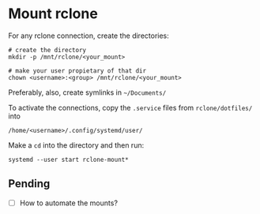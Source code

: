 # Mount rclone

For any rclone connection, create the directories:

```shell
# create the directory
mkdir -p /mnt/rclone/<your_mount>

# make your user propietary of that dir
chown <username>:<group> /mnt/rclone/<your_mount>
```

Preferably, also, create symlinks in `~/Documents/`

To activate the connections, copy the `.service` files from `rclone/dotfiles/` into

```shell
/home/<username>/.config/systemd/user/
```

Make a `cd` into the directory and then run:

```shell
systemd --user start rclone-mount*
```

## Pending

- [ ] How to automate the mounts?
